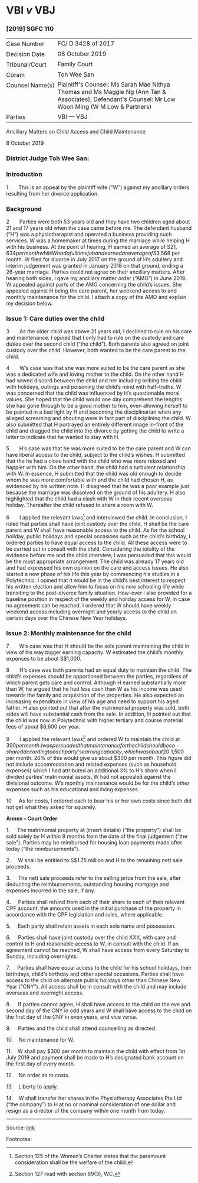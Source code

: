 <style>.footnotes::before { content: "Footnotes:"; }</style>
# VBI _v_ VBJ  

### \[2019\] SGFC 110

<table id="info-table"><tbody><tr class="info-row"><td class="txt-label" style="padding: 4px 0px; white-space: nowrap" valign="top">Case Number</td><td class="txt-body">FC/ D 3428 of 2017</td></tr><tr class="info-row"><td class="txt-label" style="padding: 4px 0px; white-space: nowrap" valign="top">Decision Date</td><td class="txt-body">08 October 2019</td></tr><tr class="info-row"><td class="txt-label" style="padding: 4px 0px; white-space: nowrap" valign="top">Tribunal/Court</td><td class="txt-body">Family Court</td></tr><tr class="info-row"><td class="txt-label" style="padding: 4px 0px; white-space: nowrap" valign="top">Coram</td><td class="txt-body">Toh Wee San</td></tr><tr class="info-row"><td class="txt-label" style="padding: 4px 0px; white-space: nowrap" valign="top">Counsel Name(s)</td><td class="txt-body">Plaintiff's Counsel: Ms Sarah Mae Nithya Thomas and Ms Maggie Ng (Ann Tan &amp; Associates); Defendant's Counsel: Mr Low Woon Ming (W M Low &amp; Partners)</td></tr><tr class="info-row"><td class="txt-label" style="padding: 4px 0px; white-space: nowrap" valign="top">Parties</td><td class="txt-body">VBI — VBJ</td></tr></tbody></table>

Ancillary Matters on Child Access and Child Maintenance

8 October 2019

### District Judge Toh Wee San:

### Introduction

1       This is an appeal by the plaintiff wife (“W”) against my ancillary orders resulting from her divorce application.

### Background

2       Parties were both 53 years old and they have two children aged about 21 and 17 years old when the case came before me. The defendant husband (“H”) was a physiotherapist and operated a business providing such services. W was a homemaker at times during the marriage while helping H with his business. At the point of hearing, H earned an average of S$21,634 per month while W had a full time job and earned an average of S$3,568 per month. W filed for divorce in July 2017 on the ground of H’s adultery and interim judgement was granted in January 2018 on that ground, ending a 26-year marriage. Parties could not agree on their ancillary matters. After hearing both sides, I gave my ancillary matter order (“AMO”) in June 2019. W appealed against parts of the AMO concerning the child’s issues. She appealed against H being the care parent, her weekend access to and monthly maintenance for the child. I attach a copy of the AMO and explain my decision below.

### Issue 1: Care duties over the child

3       As the older child was above 21 years old, I declined to rule on his care and maintenance. I opined that I only had to rule on the custody and care duties over the second child (“the child”). Both parents also agreed on joint custody over the child. However, both wanted to be the care parent to the child.

4       W’s case was that she was more suited to be the care parent as she was a dedicated wife and loving mother to the child. On the other hand H had sowed discord between the child and her including bribing the child with holidays, outings and poisoning the child’s mind with half–truths. W was concerned that the child was influenced by H’s questionable moral values. She hoped that the child would one day comprehend the lengths she had gone through to be a good mother to him, even allowing herself to be painted in a bad light by H and becoming the disciplinarian when any alleged screaming and shouting were in fact part of disciplining the child. W also submitted that H portrayed an entirely different image in-front of the child and dragged the child into the divorce by getting the child to write a letter to indicate that he wanted to stay with H.

5       H’s case was that he was more suited to be the care parent and W can have liberal access to the child, subject to the child’s wishes. H submitted that the he had a close bond with the child who was more relaxed and happier with him. On the other hand, the child had a turbulent relationship with W. In essence, H submitted that the child was old enough to decide whom he was more comfortable with and the child had chosen H, as evidenced by his written note. H disagreed that he was a poor example just because the marriage was dissolved on the ground of his adultery. H also highlighted that the child had a clash with W in their recent overseas holiday. Thereafter the child refused to share a room with W.

6       I applied the relevant laws[^1] and interviewed the child. In conclusion, I ruled that parties shall have joint custody over the child, H shall be the care parent and W shall have reasonable access to the child. As for the school holiday, public holidays and special occasions such as the child’s birthday, I ordered parties to have equal access to the child. All these access were to be carried out in consult with the child. Considering the totality of the evidence before me and the child interview, I was persuaded that this would be the most appropriate arrangement. The child was already 17 years old and had expressed his own opinion on the care and access issues. He also started a new phase of his life this year by commencing his studies in a Polytechnic. I opined that it would be in the child’s best interest to respect his written election and allow him to focus on his new schooling life while transiting to the post-divorce family situation. How-ever I also provided for a baseline position in respect of the weekly and holiday access for W, in case no agreement can be reached. I ordered that W should have weekly weekend access including overnight and yearly access to the child on certain days over the Chinese New Year holidays.

### Issue 2: Monthly maintenance for the child

7       W’s case was that H should be the sole parent maintaining the child in view of his way bigger earning capacity. W estimated the child’s monthly expenses to be about S$1,000.

8       H’s case was both parents had an equal duty to maintain the child. The child’s expenses should be apportioned between the parties, regardless of which parent gets care and control. Although H earned substantially more than W, he argued that he had less cash than W as his income was used towards the family and acquisition of the properties. He also expected an increasing expenditure in view of his age and need to support his aged father. H also pointed out that after the matrimonial property was sold, both sides will have substantial cash from the sale. In addition, H pointed out that the child was now in Polytechnic with higher tertiary and course material fees of about $6,600 per year.

9       I applied the relevant laws[^2] and ordered W to maintain the child at $300 per month. I was persuaded that maintenance for the child should be co-shared according to each party’s earning capacity, which was about 20% to 80% for W to H. I accepted W’s rough estimate of the child’s living expenses though the child was slightly older as compared to the time the expenses were computed as it was within an acceptable range. I also added the tertiary fees and related expenses. This would give an average amount of about S$ 1,500 per month. 20% of this would give us about $300 per month. This figure did not include accommodation and related expenses (such as household expenses) which I had attributed an additional 3% to H’s share when I divided parties’ matrimonial assets. W had not appealed against the divisional outcome. W’s monthly maintenance would be for the child’s other expenses such as his educational and living expenses.

10     As for costs, I ordered each to bear his or her own costs since both did not get what they asked for squarely.

**Annex – Court Order**

1.     The matrimonial property at (insert details) (“the property”) shall be sold solely by H within 9 months from the date of the final judgement (“the sale”). Parties may be reimbursed for housing loan payments made after today (“the reimbursements”).

2.     W shall be entitled to S$1.75 million and H to the remaining nett sale proceeds.

3.     The nett sale proceeds refer to the selling price from the sale, after deducting the reimbursements, outstanding housing mortgage and expenses incurred in the sale, if any.

4.     Parties shall refund from each of their share to each of their relevant CPF account, the amounts used in the initial purchase of the property in accordance with the CPF legislation and rules, where applicable.

5.     Each party shall retain assets in each sole name and possession.

6.     Parties shall have joint custody over the child XXX, with care and control to H and reasonable access to W, in consult with the child. If an agreement cannot be reached, W shall have access from every Saturday to Sunday, including overnights.

7.     Parties shall have equal access to the child for his school holidays, their birthdays, child’s birthday and other special occasions. Parties shall have access to the child on alternate public holidays other than Chinese New Year (“CNY”). All access shall be in consult with the child and may include overseas and overnight access.

8.     If parties cannot agree, H shall have access to the child on the eve and second day of the CNY in odd years and W shall have access to the child on the first day of the CNY in even years, and vice versa.

9.     Parties and the child shall attend counselling as directed.

10.    No maintenance for W.

11.    W shall pay $300 per month to maintain the child with effect from 1st July 2019 and payment shall be made to H’s designated bank account on the first day of every month.

12.    No order as to costs.

13.    Liberty to apply.

14.    W shall transfer her shares in the Physiotherapy Associates Pte Ltd (“the company”) to H at no or nominal consideration of one dollar and resign as a director of the company within one month from today.

* * *

[^1]: Section 125 of the Women’s Charter states that the paramount consideration shall be the welfare of the child.

[^2]: Section 127 read with section 69(3), WC.


Source: [link](https://www.lawnet.sg:443/lawnet/web/lawnet/free-resources?p_p_id=freeresources_WAR_lawnet3baseportlet&p_p_lifecycle=1&p_p_state=normal&p_p_mode=view&_freeresources_WAR_lawnet3baseportlet_action=openContentPage&_freeresources_WAR_lawnet3baseportlet_docId=%2FJudgment%2F23656-SSP.xml)